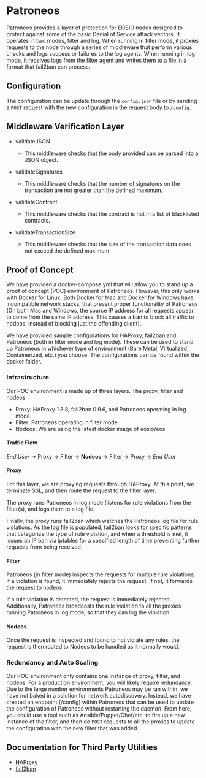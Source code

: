 # Patroneos

Patroneos provides a layer of protection for EOSIO nodes designed to protect against some of the basic Denial of Service attack vectors.
It operates in two modes, filter and log. When running in filter mode, it proxies requests to the node through a series of middleware that perform various checks and logs success or failures to the log agents. When running in log mode, it receives logs from the filter agent and writes them to a file in a format that fail2ban can process.

## Configuration
The configuration can be update through the `config.json` file or by sending a `POST` request with the new configuration in the request body to `/config`.

## Middleware Verification Layer

* validateJSON
    * This middleware checks that the body provided can be parsed into a JSON object.

* validateSignatures
    * This middleware checks that the number of signatures on the transaction are not greater than the defined maximum.

* validateContract
    * This middleware checks that the contract is not in a list of blacklisted contracts.

* validateTransactionSize
    * This middleware checks that the size of the transaction data does not exceed the defined maximum.

## Proof of Concept

We have provided a docker-compose.yml that will allow you to stand up a proof of concept (POC) environment of Patroneos. However, this only works with Docker for Linux. Both Docker for Mac and Docker for Windows have incompatible network stacks, that prevent proper functionality of Patroneos (On both Mac and Windows, the source IP address for all requests appear to come from the same IP address. This causes a ban to block all traffic to nodeos, instead of blocking just the offending client).

We have provided sample configurations for HAProxy, fail2ban and Patroneos (both in filter mode and log mode). These can be used to stand up Patroneos in whichever type of environment (Bare Metal, Virtualized, Containerized, etc.) you choose. The configurations can be found within the docker folder.

### Infrastructure

Our POC environment is made up of three layers. The proxy, filter and nodeos

- Proxy: HAProxy 1.8.8, fail2ban 0.9.6, and Patroneos operating in log mode.
- Filter: Patroneos operating in filter mode.
- Nodeos: We are using the latest docker image of eosio/eos.

#### Traffic Flow

*End User* -> Proxy -> Filter -> **Nodeos** -> Filter -> Proxy -> *End User*

#### Proxy

For this layer, we are proxying requests through HAProxy. At this point, we terminate SSL, and then route the request to the filter layer.

The proxy runs Patroneos in log mode (listens for rule violations from the filter(s), and logs them to a log file.

Finally, the proxy runs fail2ban which watches the Patroneos log file for rule violations. As the log file is populated, fail2ban looks for specific patterns that categorize the type of rule violation, and when a threshold is met, it issues an IP ban via iptables for a specified length of time preventing further requests from being received.

#### Filter

Patroneos (in filter mode) inspects the requests for multiple rule violations. If a violation is found, it immediately rejects the request. If not, it forwards the request to nodeos.

If a rule violation is detected, the request is immediately rejected. Additionally, Patroneos broadcasts the rule violation to all the proxies running Patroneos in log mode, so that they can log the violation.

#### Nodeos

Once the request is inspected and found to not violate any rules, the request is then routed to Nodeos to be handled as it normally would.

### Redundancy and Auto Scaling

Our POC environment only contains one instance of proxy, filter, and nodeos. For a production environment, you will likely require redundancy. Due to the large number environments Patroneos may be ran within, we have not baked in a solution for network autodiscovery. Instead, we have created an endpoint (/config) within Patroneos that can be used to update the configuration of Patroneos without restarting the daemon. From here, you could use a tool such as Ansible/Puppet/Chef/etc. to fire up a new instance of the filter, and then do `POST` requests to all the proxies to update the configuration with the new filter that was added.

## Documentation for Third Party Utilities

- [HAProxy](http://www.haproxy.org/#docs)
- [fail2ban](https://fail2ban.readthedocs.io/en/latest/)
